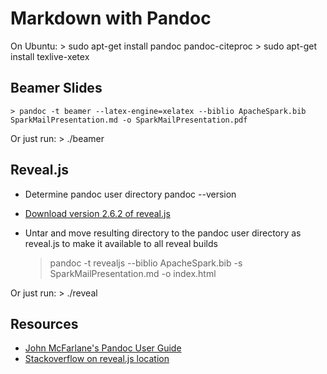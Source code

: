 # Markdown with Pandoc

On Ubuntu:
    > sudo apt-get install pandoc pandoc-citeproc
    > sudo apt-get install texlive-xetex

## Beamer Slides
    > pandoc -t beamer --latex-engine=xelatex --biblio ApacheSpark.bib SparkMailPresentation.md -o SparkMailPresentation.pdf

Or just run:
    > ./beamer

## Reveal.js
* Determine pandoc user directory
        pandoc --version
* [Download version 2.6.2 of reveal.js](https://github.com/hakimel/reveal.js/releases)
* Untar and move resulting directory to the pandoc user directory as reveal.js to make it available to all reveal builds


    > pandoc -t revealjs --biblio ApacheSpark.bib -s SparkMailPresentation.md -o index.html

Or just run:
    > ./reveal

## Resources
* [John McFarlane's Pandoc User Guide](http://johnmacfarlane.net/pandoc/README)
* [Stackoverflow on reveal.js location](http://stackoverflow.com/questions/21423952/self-contained-reveal-js-file-without-relative-reveal-js-folder-using-pandoc)
